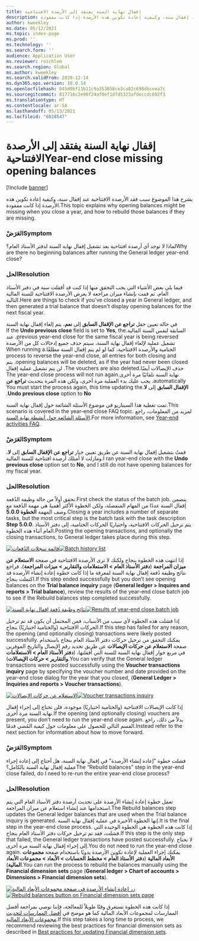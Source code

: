 ```yaml
---
title: إقفال نهاية السنة يفتقد إلى الأرصدة الافتتاحية
description: يشرح هذا الموضوع سبب فقد الأرصدة الافتتاحية عند إقفال سنة، وكيفية إعادة تكوين هذه الأرصدة إذا كانت مفقودة.
author: kweekley
ms.date: 05/12/2021
ms.topic: index-page
ms.prod: ''
ms.technology: ''
ms.search.form: ''
audience: Application User
ms.reviewer: roschlom
ms.search.region: Global
ms.author: kweekley
ms.search.validFrom: 2020-12-14
ms.dyn365.ops.version: 10.0.14
ms.openlocfilehash: 045d0bf11b11c9a353858ce3ca82c698dbceea7c
ms.sourcegitcommit: 817716c2e96f24af0ef1d7d5323afdeccdc602f3
ms.translationtype: HT
ms.contentlocale: ar-SA
ms.lasthandoff: 05/13/2021
ms.locfileid: "6028547"
---
```

# <a name="year-end-close-missing-opening-balances"></a><span data-ttu-id="d94f4-103">إقفال نهاية السنة يفتقد إلى الأرصدة الافتتاحية</span><span class="sxs-lookup"><span data-stu-id="d94f4-103">Year-end close missing opening balances</span></span>

[!include [banner](../includes/banner.md)]

<span data-ttu-id="d94f4-104">يشرح هذا الموضوع سبب فقد الأرصدة الافتتاحية عند إقفال سنة، وكيفية إعادة تكوين هذه الأرصدة إذا كانت مفقودة.</span><span class="sxs-lookup"><span data-stu-id="d94f4-104">This topic explains why opening balances might be missing when you close a year, and how to rebuild those balances if they are missing.</span></span>

### <a name="symptom"></a><span data-ttu-id="d94f4-105">العَرَضْ</span><span class="sxs-lookup"><span data-stu-id="d94f4-105">Symptom</span></span>

<span data-ttu-id="d94f4-106">لماذا لا توجد أي أرصدة افتتاحية بعد تشغيل إقفال نهاية السنة لدفتر الأستاذ العام؟</span><span class="sxs-lookup"><span data-stu-id="d94f4-106">Why are there no beginning balances after running the General ledger year-end close?</span></span> 

### <a name="resolution"></a><span data-ttu-id="d94f4-107">الحل</span><span class="sxs-lookup"><span data-stu-id="d94f4-107">Resolution</span></span>

<span data-ttu-id="d94f4-108">فيما يلي بعض الأشياء التي يجب التحقق منها إذا كنت قد أقفلت سنة في دفتر الأستاذ العام، ثم قمت بإنشاء ميزان مراجعة لا يعرض الأرصدة الافتتاحية للسنة المالية التالية.</span><span class="sxs-lookup"><span data-stu-id="d94f4-108">Here are things to check if you've closed a year in General ledger, and then generated a trial balance that doesn't display opening balances for the next fiscal year.</span></span>

<span data-ttu-id="d94f4-109">في حالة تعيين حقل **تراجع عن الإقفال السابق‬‏‫** إلى **نعم**، يتم إلغاء إقفال نهاية السنة السابقة لنفس السنة المالية.</span><span class="sxs-lookup"><span data-stu-id="d94f4-109">If the **Undo previous close** field is set to **Yes**, the previous year-end close for the same fiscal year is being reversed.</span></span> <span data-ttu-id="d94f4-110">عند تشغيل عملية لإلغاء إقفال نهاية السنة، سيتم حذف جميع إدخالات كل من الأرصدة الختامية والأرصدة الافتتاحية، كما لو لم يتم إقفال السنة مطلقًا.</span><span class="sxs-lookup"><span data-stu-id="d94f4-110">When running a process to reverse the year-end close, all entries for both closing and opening balances will be deleted, as if the year had never been closed.</span></span> <span data-ttu-id="d94f4-111">يتم حذف الإيصالات أيضًا.</span><span class="sxs-lookup"><span data-stu-id="d94f4-111">The vouchers are also deleted.</span></span> <span data-ttu-id="d94f4-112">لن يتم تشغيل عملية إقفال نهاية السنة تلقائيًا مرة أخرى.</span><span class="sxs-lookup"><span data-stu-id="d94f4-112">The year-end close process will not run again automatically.</span></span> <span data-ttu-id="d94f4-113">يجب عليك بدء العملية مرة أخرى، ولكن هذه المرة بتحديث **تراجع عن الإقفال السابق‬‏‫** إلى **لا**.</span><span class="sxs-lookup"><span data-stu-id="d94f4-113">You must start the process again, this time updating the **Undo previous close** option to **No**.</span></span>

<span data-ttu-id="d94f4-114">تمت تغطية هذا السيناريو في موضوع الأسئلة الشائعة حول إقفال نهاية السنة.</span><span class="sxs-lookup"><span data-stu-id="d94f4-114">This scenario is covered in the year-end close FAQ topic.</span></span> <span data-ttu-id="d94f4-115">لمزيد من المعلومات، راجع [الأسئلة الشائعة حول أنشطة نهاية السنة](faq-year-end-activities.md).</span><span class="sxs-lookup"><span data-stu-id="d94f4-115">For more information, see [Year-end activities FAQ](faq-year-end-activities.md).</span></span>

### <a name="symptom"></a><span data-ttu-id="d94f4-116">العَرَضْ</span><span class="sxs-lookup"><span data-stu-id="d94f4-116">Symptom</span></span>

<span data-ttu-id="d94f4-117">قمتُ بتشغيل إقفال نهاية السنة عن طريق تعيين خيار **تراجع عن الإقفال السابق** إلى **لا**، ومازلت لا أمتلك أرصدة افتتاحية للسنة المالية.</span><span class="sxs-lookup"><span data-stu-id="d94f4-117">I ran year-end close with the **Undo previous close** option set to **No**, and I still do not have opening balances for my fiscal year.</span></span>

### <a name="resolution"></a><span data-ttu-id="d94f4-118">الحل</span><span class="sxs-lookup"><span data-stu-id="d94f4-118">Resolution</span></span>

<span data-ttu-id="d94f4-119">تحقق أولاً من حالة وظيفة الدُفعة.</span><span class="sxs-lookup"><span data-stu-id="d94f4-119">First check the status of the batch job.</span></span> <span data-ttu-id="d94f4-120">يتضمن إقفال السنة عددًا من المهام المنفصلة، ولكن الخطوة الأكثر أهميةً هي مهمة الدُفعة مع وصف المهمة **الخطوة 5.0.0**.</span><span class="sxs-lookup"><span data-stu-id="d94f4-120">Closing a year includes a number of separate tasks, but the most critical step is the batch task with the task description **Step 5.0.0**.</span></span> <span data-ttu-id="d94f4-121">يتم ترحيل الحركات الافتتاحية، واختياريًا الحركات الختامية، إلى دفتر الأستاذ العام أثناء هذه الخطوة.</span><span class="sxs-lookup"><span data-stu-id="d94f4-121">Posting the opening transactions, and optionally the closing transactions, to General ledger takes place during this step.</span></span> 

<span data-ttu-id="d94f4-122">[![قائمة سجلات الدُفعات](./media/yec-mssng-open-blnces-01.png)](./media/yec-mssng-open-blnces-01.png)</span><span class="sxs-lookup"><span data-stu-id="d94f4-122">[![Batch history list](./media/yec-mssng-open-blnces-01.png)](./media/yec-mssng-open-blnces-01.png)</span></span>

<span data-ttu-id="d94f4-123">إذا انتهت هذه الخطوة بنجاح ولكنك لا ترى الأرصدة الافتتاحية في صفحة **الاستعلام عن ميزان المراجعة** (**دفتر الأستاذ العام > الاستعلامات والتقارير > ميزات المراجعة**)، فراجع نتائج وظيفة دُفعة إقفال نهاية السنة لمعرفة ما إذا كانت خطوة إعادة إنشاء الأرصدة قد اكتملت بنجاح.</span><span class="sxs-lookup"><span data-stu-id="d94f4-123">If this step ended successfully but you don’t see opening balances on the **Trial balance inquiry** page (**General ledger > Inquires and reports > Trial balance**), review the results of the year-end close batch job to see if the Rebuild balances step completed successfully.</span></span>

<span data-ttu-id="d94f4-124">[![نتائج وظيفة دُفعة إقفال نهاية السنة](./media/yec-mssng-open-blnces-02.png)](./media/yec-mssng-open-blnces-02.png)</span><span class="sxs-lookup"><span data-stu-id="d94f4-124">[![Results of year-end close batch job](./media/yec-mssng-open-blnces-02.png)](./media/yec-mssng-open-blnces-02.png)</span></span>

<span data-ttu-id="d94f4-125">إذا فشلت هذه الخطوة لأي سبب من الأسباب، فمن المحتمل أن يكون قد تم ترحيل الحركات الافتتاحية (والختامية اختياريًا) بنجاح.</span><span class="sxs-lookup"><span data-stu-id="d94f4-125">If this step has failed for any reason, the opening (and optionally closing) transactions were likely posted successfully.</span></span> <span data-ttu-id="d94f4-126">يمكنك التحقق من ترحيل حركات دفتر الأستاذ العام بنجاح باستخدام صفحة **الاستعلام عن حركات الإيصالات** عن طريق تحديد رقم الإيصال والتاريخ الموفرين في مربع حوار إقفال نهاية السنة للسنة التي أقفلتها، (**دفتر الأستاذ العام > الاستعلامات والتقارير > حركات الإيصالات**).</span><span class="sxs-lookup"><span data-stu-id="d94f4-126">You can verify that the General ledger transactions were posted successfully using the **Voucher transactions inquiry** page by specifying the voucher number and date provided on the year-end close dialog for the year that you closed, (**General Ledger > Inquiries and reports > Voucher transactions**).</span></span>

<span data-ttu-id="d94f4-127">[![الاستعلام عن حركات الإيصالات](./media/yec-mssng-open-blnces-03.png)](./media/yec-mssng-open-blnces-03.png)</span><span class="sxs-lookup"><span data-stu-id="d94f4-127">[![Voucher transactions inquiry](./media/yec-mssng-open-blnces-03.png)](./media/yec-mssng-open-blnces-03.png)</span></span>

<span data-ttu-id="d94f4-128">إذا كانت الإيصالات الافتتاحية (والختامية اختياريًا) موجودة، فلن تحتاج إلى إجراء إقفال نهاية السنة مرة أخرى.</span><span class="sxs-lookup"><span data-stu-id="d94f4-128">If the opening (and optionally closing) vouchers are present, you don’t need to run the year-end close again.</span></span> <span data-ttu-id="d94f4-129">بدلاً من ذلك، راجع القسم التالي للحصول على معلومات حول كيفية المُضي قدمًا.</span><span class="sxs-lookup"><span data-stu-id="d94f4-129">Instead refer to the next section for information about how to move forward.</span></span>

### <a name="symptom"></a><span data-ttu-id="d94f4-130">العَرَضْ</span><span class="sxs-lookup"><span data-stu-id="d94f4-130">Symptom</span></span>

<span data-ttu-id="d94f4-131">فشلت خطوة "إعادة إنشاء الأرصدة" في إقفال نهاية السنة، هل أحتاج إلى إعادة إجراء عملية إقفال نهاية السنة بالكامل؟</span><span class="sxs-lookup"><span data-stu-id="d94f4-131">The “Rebuild balances” step in the year-end close failed, do I need to re-run the entire year-end close process?</span></span>

### <a name="resolution"></a><span data-ttu-id="d94f4-132">الحل</span><span class="sxs-lookup"><span data-stu-id="d94f4-132">Resolution</span></span>

<span data-ttu-id="d94f4-133">تعمل خطوة إعادة إنشاء الأرصدة على تحديث أرصدة دفتر الأستاذ العام التي يتم استخدامها عند إنشاء استعلام عن ميزان المراجعة.</span><span class="sxs-lookup"><span data-stu-id="d94f4-133">The Rebuild balances step updates the General ledger balances that are used when the Trial balance inquiry is generated.</span></span>  <span data-ttu-id="d94f4-134">إنها الخطوة الأخيرة في عملية إقفال نهاية السنة.</span><span class="sxs-lookup"><span data-stu-id="d94f4-134">It is the final step in the year-end close process.</span></span>  <span data-ttu-id="d94f4-135">إذا كانت هذه الخطوة هي الخطوة الوحيدة التي فشلت، فقد تم ترحيل حركات دفتر الأستاذ العام بنجاح.</span><span class="sxs-lookup"><span data-stu-id="d94f4-135">If this step is the only step that failed, the General ledger transactions have posted successfully.</span></span>  <span data-ttu-id="d94f4-136">لا تحتاج إلى إجراء إقفال نهاية السنة مرة أخرى.</span><span class="sxs-lookup"><span data-stu-id="d94f4-136">You do not need to run the year-end close again.</span></span> <span data-ttu-id="d94f4-137">يمكنك إجراء العملية لإعادة تكوين الأرصدة يدويًا باستخدام صفحة **مجموعات الأبعاد المالية** (**دفتر الأستاذ العام > مخطط الحسابات > الأبعاد > مجموعات الأبعاد المالية**).</span><span class="sxs-lookup"><span data-stu-id="d94f4-137">You can run the process to rebuild the balances manually using the **Financial dimension sets** page (**General ledger > Chart of accounts > Dimensions > Financial dimension sets**).</span></span>

<span data-ttu-id="d94f4-138">[![زر إعادة إنشاء الأرصدة في صفحة مجموعات الأبعاد المالية](./media/yec-mssng-open-blnces-04.png)](./media/yec-mssng-open-blnces-04.png)</span><span class="sxs-lookup"><span data-stu-id="d94f4-138">[![Rebuild balances button on Financial dimension sets page](./media/yec-mssng-open-blnces-04.png)](./media/yec-mssng-open-blnces-04.png)</span></span>

<span data-ttu-id="d94f4-139">إذا كانت هذه الخطوة تستغرق وقتًا طويلاً للمعالجة، فإننا نوصي بمراجعة أفضل الممارسات لمجموعات الأبعاد المالية كما هو موضح في [أفضل الممارسات لتحديث مجموعات الأبعاد المالية](https://community.dynamics.com/365/financeandoperations/b/dynamics-365-finance-blog/posts/best-practices-for-updating-financial-dimension-set-dimension-sets).</span><span class="sxs-lookup"><span data-stu-id="d94f4-139">If this step takes a long time to process, we recommend reviewing the best practices for financial dimension sets as described in [Best practices for updating Financial dimension sets](https://community.dynamics.com/365/financeandoperations/b/dynamics-365-finance-blog/posts/best-practices-for-updating-financial-dimension-set-dimension-sets).</span></span> 


